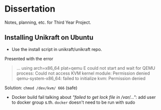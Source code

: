 # Dissertation

Notes, planning, etc. for Third Year Project.

## Installing Unikraft on Ubuntu

- Use the install script in unikraft/unikraft repo.

Presented with the error
> ... using arch=x86_64 plat=qemu E could not start and wait for QEMU process: Could not access KVM kernel module: Permission denied qemu-system-x86_64: failed to initialize kvm: Permission denied

Solution: `chmod /dev/kvm/ 666` (safe)

- Docker build fail talking about _"failed to get lock file in /var/..."_: add user to docker group s.th. `docker` doesn't need to be run with sudo
